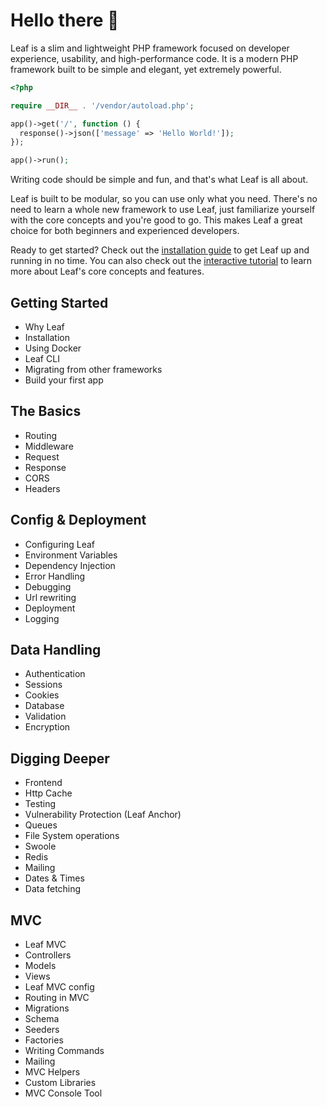 # Hello there 👋

Leaf is a slim and lightweight PHP framework focused on developer experience, usability, and high-performance code. It is a modern PHP framework built to be simple and elegant, yet extremely powerful.

```php
<?php

require __DIR__ . '/vendor/autoload.php';

app()->get('/', function () {
  response()->json(['message' => 'Hello World!']);
});

app()->run();
```

Writing code should be simple and fun, and that's what Leaf is all about.

Leaf is built to be modular, so you can use only what you need. There's no need to learn a whole new framework to use Leaf, just familiarize yourself with the core concepts and you're good to go. This makes Leaf a great choice for both beginners and experienced developers.

Ready to get started? Check out the [installation guide](/docs/installation) to get Leaf up and running in no time. You can also check out the [interactive tutorial](/tutorial) to learn more about Leaf's core concepts and features.

## Getting Started

- Why Leaf
- Installation
- Using Docker
- Leaf CLI
- Migrating from other frameworks
- Build your first app

## The Basics

- Routing
- Middleware
- Request
- Response
- CORS
- Headers

## Config & Deployment

- Configuring Leaf
- Environment Variables
- Dependency Injection
- Error Handling
- Debugging
- Url rewriting
- Deployment
- Logging

## Data Handling

- Authentication
- Sessions
- Cookies
- Database
- Validation
- Encryption

## Digging Deeper

- Frontend
- Http Cache
- Testing
- Vulnerability Protection (Leaf Anchor)
- Queues
- File System operations
- Swoole
- Redis
- Mailing
- Dates & Times
- Data fetching

## MVC

- Leaf MVC
- Controllers
- Models
- Views
- Leaf MVC config
- Routing in MVC
- Migrations
- Schema
- Seeders
- Factories
- Writing Commands
- Mailing
- MVC Helpers
- Custom Libraries
- MVC Console Tool

<!-- - Rate Limiting -->
<!-- - Websockets -->
<!-- - Events -->
<!-- - Caching -->
<!-- - Testing -->
<!-- - Localization -->
<!-- - File Storage -->
<!-- - Cron Jobs -->
<!-- - Webhooks -->
<!-- - API Versioning -->
<!-- - Pagination -->
<!-- - Search -->
